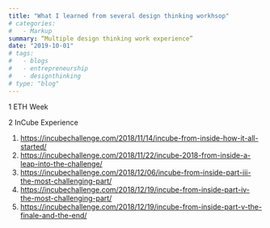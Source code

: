 ```yaml
---
title: "What I learned from several design thinking workhsop"
# categories:
#   - Markup
summary: “Multiple design thinking work experience”
date: "2019-10-01"
# tags:
#   - blogs
#   - entrepreneurship
#   - designthinking
# type: "blog"
---
```


1 ETH Week<br/>

2 InCube Experience

1) https://incubechallenge.com/2018/11/14/incube-from-inside-how-it-all-started/ 
2) https://incubechallenge.com/2018/11/22/incube-2018-from-inside-a-leap-into-the-challenge/
3) https://incubechallenge.com/2018/12/06/incube-from-inside-part-iii-the-most-challenging-part/
4) https://incubechallenge.com/2018/12/19/incube-from-inside-part-iv-the-most-challenging-part/
5) https://incubechallenge.com/2018/12/19/incube-from-inside-part-v-the-finale-and-the-end/